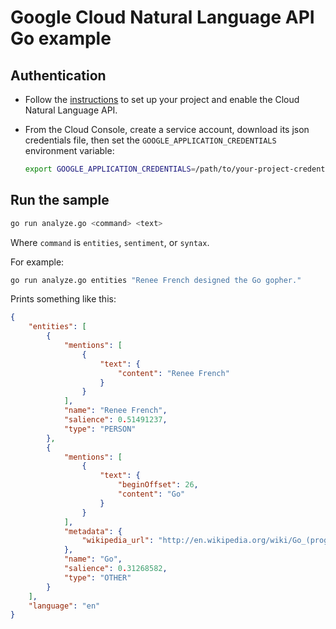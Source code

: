 # Google Cloud Natural Language API Go example

## Authentication

* Follow the [instructions][project] to set up your project and enable the Cloud Natural Language API.
* From the Cloud Console, create a service account,
  download its json credentials file, then set the 
  `GOOGLE_APPLICATION_CREDENTIALS` environment variable:

  ```bash
  export GOOGLE_APPLICATION_CREDENTIALS=/path/to/your-project-credentials.json
  ```

[cloud-console]: https://console.cloud.google.com
[project]: https://cloud.google.com/natural-language/docs/getting-started#set_up_your_project

## Run the sample

```bash
go run analyze.go <command> <text>
```

Where `command` is `entities`, `sentiment`, or `syntax`.

For example:

```bash
go run analyze.go entities "Renee French designed the Go gopher."
```

Prints something like this:

```json
{
    "entities": [
        {
            "mentions": [
                {
                    "text": {
                        "content": "Renee French"
                    }
                }
            ],
            "name": "Renee French",
            "salience": 0.51491237,
            "type": "PERSON"
        },
        {
            "mentions": [
                {
                    "text": {
                        "beginOffset": 26,
                        "content": "Go"
                    }
                }
            ],
            "metadata": {
                "wikipedia_url": "http://en.wikipedia.org/wiki/Go_(programming_language)"
            },
            "name": "Go",
            "salience": 0.31268582,
            "type": "OTHER"
        }
    ],
    "language": "en"
}
```
